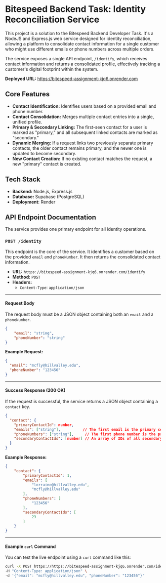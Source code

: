 # Bitespeed Backend Task: Identity Reconciliation Service

This project is a solution to the Bitespeed Backend Developer Task. It's a NodeJS and Express.js web service designed for identity reconciliation, allowing a platform to consolidate contact information for a single customer who might use different emails or phone numbers across multiple orders.

The service exposes a single API endpoint, `/identify`, which receives contact information and returns a consolidated profile, effectively tracking a customer's digital footprint within the system.

**Deployed URL:** https://bitespeed-assignment-kjq6.onrender.com 

## Core Features

- **Contact Identification:** Identifies users based on a provided email and phone number.
- **Contact Consolidation:** Merges multiple contact entries into a single, unified profile.
- **Primary & Secondary Linking:** The first-seen contact for a user is marked as "primary," and all subsequent linked contacts are marked as "secondary."
- **Dynamic Merging:** If a request links two previously separate primary contacts, the older contact remains primary, and the newer one is updated to become secondary.
- **New Contact Creation:** If no existing contact matches the request, a new "primary" contact is created.

## Tech Stack

- **Backend:** Node.js, Express.js
- **Database:** Supabase (PostgreSQL)
- **Deployment:** Render

## API Endpoint Documentation

The service provides one primary endpoint for all identity operations.

### `POST /identity`

This endpoint is the core of the service. It identifies a customer based on the provided `email` and `phoneNumber`. It then returns the consolidated contact information.

- **URL:** `https://bitespeed-assignment-kjq6.onrender.com/identify`
- **Method:** `POST`
- **Headers:**
  - `Content-Type`: `application/json`

---

#### **Request Body**

The request body must be a JSON object containing both an `email` and a `phoneNumber`.

```json
{
	"email": "string",
	"phoneNumber": "string"
}
```

**Example Request:**

```json
{
  "email": "mcfly@hillvalley.edu",
  "phoneNumber": "123456"
}
```

---

#### **Success Response (200 OK)**

If the request is successful, the service returns a JSON object containing a `contact` key.

```json
{
  "contact": {
    "primaryContactId": number,
    "emails": ["string"],          // The first email is the primary contact's email
    "phoneNumbers": ["string"],     // The first phone number is the primary contact's number
    "secondaryContactIds": [number] // An array of IDs of all secondary contacts
  }
}
```

**Example Response:**

```json
{
    "contact": {
        "primaryContactId": 1,
        "emails": [
            "lorraine@hillvalley.edu",
            "mcfly@hillvalley.edu"
        ],
        "phoneNumbers": [
            "123456"
        ],
        "secondaryContactIds": [
            23
        ]
    }
}
```

---

#### **Example `curl` Command**

You can test the live endpoint using a `curl` command like this:

```bash
curl -X POST https://https://bitespeed-assignment-kjq6.onrender.com/identify \
-H "Content-Type: application/json" \
-d '{"email": "mcfly@hillvalley.edu", "phoneNumber": "123456"}'
```
